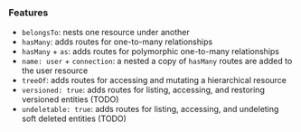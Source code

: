 ### Features

* `belongsTo`: nests one resource under another
* `hasMany`: adds routes for one-to-many relationships
* `hasMany` + `as`: adds routes for polymorphic one-to-many relationships
* `name: user` + `connection`: a nested a copy of `hasMany` routes are added to the user resource
* `treeOf`: adds routes for accessing and mutating a hierarchical resource
* `versioned: true`: adds routes for listing, accessing, and restoring versioned entities (TODO)
* `undeletable: true`: adds routes for listing, accessing, and undeleting soft deleted entities (TODO)
